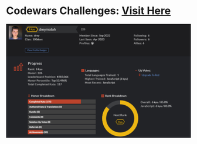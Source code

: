 # Codewars Challenges: <a target="_blank" href="https://www.codewars.com/users/dreymotoh" >Visit Here</a>

![alt tag](https://github.com/dreymoreau/coding-challenges/blob/main/codewars-readme.png)
